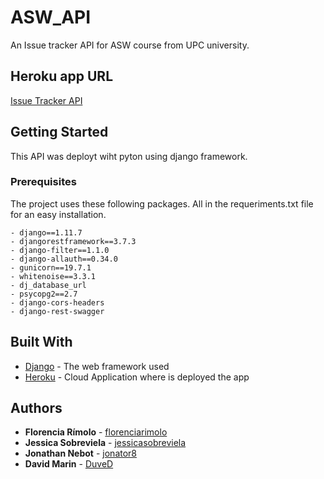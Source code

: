# ASW_API

An Issue tracker API for ASW course from UPC university.

## Heroku app URL

[Issue Tracker API](https://asw-api.herokuapp.com/)

## Getting Started

This API was deployt wiht pyton using django framework.

### Prerequisites

The project uses these following packages. All in the requeriments.txt file for an easy installation.
```
- django==1.11.7
- djangorestframework==3.7.3
- django-filter==1.1.0
- django-allauth==0.34.0
- gunicorn==19.7.1
- whitenoise==3.3.1
- dj_database_url
- psycopg2==2.7
- django-cors-headers
- django-rest-swagger
```
## Built With

* [Django](https://www.djangoproject.com/) - The web framework used
* [Heroku](https://dashboard.heroku.com/) - Cloud Application where is deployed the app

## Authors

* **Florencia Rímolo** - [florenciarimolo](https://github.com/florenciarimolo)
* **Jessica Sobreviela** - [jessicasobreviela](https://github.com/jessicasobreviela)
* **Jonathan Nebot** - [jonator8](https://github.com/jonator8)
* **David Marin** - [DuveD](https://github.com/DuveD)



